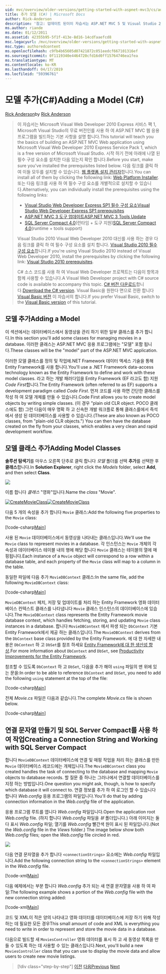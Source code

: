 ```yaml
---
uid: mvc/overview/older-versions/getting-started-with-aspnet-mvc3/cs/adding-a-model
title: 추가 모델 (C#) | Microsoft Docs
author: Rick-Anderson
description: '참고: 업데이트 된이이 자습서는 ASP.NET MVC 5 및 Visual Studio 2013을 사용 하는 있습니다. 것이 더 안전 하 고 더 간단 하 게 따르고 데모 중...'
ms.author: riande
ms.date: 01/12/2011
ms.assetid: 42355b95-5f1f-413e-8d16-14cdfaaefcd8
msc.legacyurl: /mvc/overview/older-versions/getting-started-with-aspnet-mvc3/cs/adding-a-model
msc.type: authoredcontent
ms.openlocfilehash: c9fb4b65605d07421872c051eedcf667101316ef
ms.sourcegitcommit: 0f1119340e4464720cfd16d0ff15764746ea1fea
ms.translationtype: MT
ms.contentlocale: ko-KR
ms.lasthandoff: 04/17/2019
ms.locfileid: "59396761"
---
```

# <a name="adding-a-model-c"></a><span data-ttu-id="54444-104">모델 추가(C#)</span><span class="sxs-lookup"><span data-stu-id="54444-104">Adding a Model (C#)</span></span>

<span data-ttu-id="54444-105">[Rick Anderson]((https://twitter.com/RickAndMSFT))</span><span class="sxs-lookup"><span data-stu-id="54444-105">by [Rick Anderson]((https://twitter.com/RickAndMSFT))</span></span>

> <span data-ttu-id="54444-106">이 자습서는 Microsoft Visual Web Developer 2010 Express 서비스 팩 1, Microsoft Visual Studio의 무료 버전인를 사용 하 여 ASP.NET MVC 웹 응용 프로그램을 빌드하는 기본 사항을 설명 합니다.</span><span class="sxs-lookup"><span data-stu-id="54444-106">This tutorial will teach you the basics of building an ASP.NET MVC Web application using Microsoft Visual Web Developer 2010 Express Service Pack 1, which is a free version of Microsoft Visual Studio.</span></span> <span data-ttu-id="54444-107">시작 하기 전에 아래에 나열 된 필수 구성 요소를 설치한 다음 있는지 확인 합니다.</span><span class="sxs-lookup"><span data-stu-id="54444-107">Before you start, make sure you've installed the prerequisites listed below.</span></span> <span data-ttu-id="54444-108">다음 링크를 클릭 하 여 이들 모두를 설치할 수 있습니다. [웹 플랫폼 설치 관리자](https://www.microsoft.com/web/gallery/install.aspx?appid=VWD2010SP1Pack)합니다.</span><span class="sxs-lookup"><span data-stu-id="54444-108">You can install all of them by clicking the following link: [Web Platform Installer](https://www.microsoft.com/web/gallery/install.aspx?appid=VWD2010SP1Pack).</span></span> <span data-ttu-id="54444-109">또는 다음 링크를 사용 하 여 필수 구성 요소를 개별적으로 설치할 수 있습니다.</span><span class="sxs-lookup"><span data-stu-id="54444-109">Alternatively, you can individually install the prerequisites using the following links:</span></span>
> 
> - [<span data-ttu-id="54444-110">Visual Studio Web Developer Express SP1 필수 구성 요소</span><span class="sxs-lookup"><span data-stu-id="54444-110">Visual Studio Web Developer Express SP1 prerequisites</span></span>](https://www.microsoft.com/web/gallery/install.aspx?appid=VWD2010SP1Pack)
> - [<span data-ttu-id="54444-111">ASP.NET MVC 3 도구 업데이트</span><span class="sxs-lookup"><span data-stu-id="54444-111">ASP.NET MVC 3 Tools Update</span></span>](https://www.microsoft.com/web/gallery/install.aspx?appsxml=&amp;appid=MVC3)
> - <span data-ttu-id="54444-112">[SQL Server Compact 4.0](https://www.microsoft.com/web/gallery/install.aspx?appid=SQLCE;SQLCEVSTools_4_0)(런타임 + 도구 지원)</span><span class="sxs-lookup"><span data-stu-id="54444-112">[SQL Server Compact 4.0](https://www.microsoft.com/web/gallery/install.aspx?appid=SQLCE;SQLCEVSTools_4_0)(runtime + tools support)</span></span>
> 
> <span data-ttu-id="54444-113">Visual Studio 2010 Visual Web Developer 2010 대신를 사용 하는 경우 다음 링크를 클릭 하 여 필수 구성 요소를 설치 합니다. [Visual Studio 2010 필수 구성 요소](https://www.microsoft.com/web/gallery/install.aspx?appsxml=&amp;appid=VS2010SP1Pack)합니다.</span><span class="sxs-lookup"><span data-stu-id="54444-113">If you're using Visual Studio 2010 instead of Visual Web Developer 2010, install the prerequisites by clicking the following link: [Visual Studio 2010 prerequisites](https://www.microsoft.com/web/gallery/install.aspx?appsxml=&amp;appid=VS2010SP1Pack).</span></span>
> 
> <span data-ttu-id="54444-114">C# 소스 코드를 사용 하 여 Visual Web Developer 프로젝트는 다음이 항목과 함께 사용할 수 있습니다.</span><span class="sxs-lookup"><span data-stu-id="54444-114">A Visual Web Developer project with C# source code is available to accompany this topic.</span></span> <span data-ttu-id="54444-115">[C# 버전 다운로드](https://code.msdn.microsoft.com/Introduction-to-MVC-3-10d1b098)합니다.</span><span class="sxs-lookup"><span data-stu-id="54444-115">[Download the C# version](https://code.msdn.microsoft.com/Introduction-to-MVC-3-10d1b098).</span></span> <span data-ttu-id="54444-116">Visual Basic을 원한다 면으로 전환 합니다 [Visual Basic 버전](../vb/adding-a-model.md) 이 자습서의 합니다.</span><span class="sxs-lookup"><span data-stu-id="54444-116">If you prefer Visual Basic, switch to the [Visual Basic version](../vb/adding-a-model.md) of this tutorial.</span></span>


## <a name="adding-a-model"></a><span data-ttu-id="54444-117">모델 추가</span><span class="sxs-lookup"><span data-stu-id="54444-117">Adding a Model</span></span>

<span data-ttu-id="54444-118">이 섹션에서는 데이터베이스에서 동영상을 관리 하기 위한 일부 클래스를 추가 합니다.</span><span class="sxs-lookup"><span data-stu-id="54444-118">In this section you'll add some classes for managing movies in a database.</span></span> <span data-ttu-id="54444-119">이러한 클래스는 ASP.NET MVC 응용 프로그램에는 "모델" 포함 됩니다.</span><span class="sxs-lookup"><span data-stu-id="54444-119">These classes will be the "model" part of the ASP.NET MVC application.</span></span>

<span data-ttu-id="54444-120">이러한 모델 클래스를 정의 및 작업에.NET Framework 데이터 액세스 기술을 통해 Entity Framework를 사용 합니다.</span><span class="sxs-lookup"><span data-stu-id="54444-120">You'll use a .NET Framework data-access technology known as the Entity Framework to define and work with these model classes.</span></span> <span data-ttu-id="54444-121">라고 하는 개발 패러다임을 Entity Framework (EF 라고도 함) 지원 *Code First*합니다.</span><span class="sxs-lookup"><span data-stu-id="54444-121">The Entity Framework (often referred to as EF) supports a development paradigm called *Code First*.</span></span> <span data-ttu-id="54444-122">먼저 코드를 사용 하면 간단한 클래스를 작성 하 여 모델 개체를 만들 수 있습니다.</span><span class="sxs-lookup"><span data-stu-id="54444-122">Code First allows you to create model objects by writing simple classes.</span></span> <span data-ttu-id="54444-123">(이 경우 "plain old CLR object. POCO 클래스에도 함) 그런 다음이 매우 명확 하 고 신속한 개발 워크플로 통해 클래스를에서 즉석에서 생성 된 데이터베이스를 사용할 수 있습니다.</span><span class="sxs-lookup"><span data-stu-id="54444-123">(These are also known as POCO classes, from "plain-old CLR objects.") You can then have the database created on the fly from your classes, which enables a very clean and rapid development workflow.</span></span>

## <a name="adding-model-classes"></a><span data-ttu-id="54444-124">모델 클래스 추가</span><span class="sxs-lookup"><span data-stu-id="54444-124">Adding Model Classes</span></span>

<span data-ttu-id="54444-125">**솔루션 탐색기**를 마우스 오른쪽 단추로 클릭 합니다 *모델* 폴더를 선택 **추가**를 선택한 후 **클래스**합니다.</span><span class="sxs-lookup"><span data-stu-id="54444-125">In **Solution Explorer**, right click the *Models* folder, select **Add**, and then select **Class**.</span></span>

![](adding-a-model/_static/image1.png)

<span data-ttu-id="54444-126">이름 합니다 *클래스* "영화"입니다.</span><span class="sxs-lookup"><span data-stu-id="54444-126">Name the *class* "Movie".</span></span>

<span data-ttu-id="54444-127">[![CreateMovieClass](adding-a-model/_static/image3.png)](adding-a-model/_static/image2.png)</span><span class="sxs-lookup"><span data-stu-id="54444-127">[![CreateMovieClass](adding-a-model/_static/image3.png)](adding-a-model/_static/image2.png)</span></span>

<span data-ttu-id="54444-128">다음 5 개의 속성을 추가 합니다 `Movie` 클래스:</span><span class="sxs-lookup"><span data-stu-id="54444-128">Add the following five properties to the `Movie` class:</span></span>

[!code-csharp[Main](adding-a-model/samples/sample1.cs)]

<span data-ttu-id="54444-129">사용 된 `Movie` 데이터베이스에서 동영상을 나타내는 클래스입니다.</span><span class="sxs-lookup"><span data-stu-id="54444-129">We'll use the `Movie` class to represent movies in a database.</span></span> <span data-ttu-id="54444-130">각 인스턴스는 `Movie` 개체의 각 속성과 데이터베이스 테이블 내의 행에 해당 합니다 `Movie` 클래스는 테이블의 열에 매핑됩니다.</span><span class="sxs-lookup"><span data-stu-id="54444-130">Each instance of a `Movie` object will correspond to a row within a database table, and each property of the `Movie` class will map to a column in the table.</span></span>

<span data-ttu-id="54444-131">동일한 파일에 다음 추가 `MovieDBContext` 클래스:</span><span class="sxs-lookup"><span data-stu-id="54444-131">In the same file, add the following `MovieDBContext` class:</span></span>

[!code-csharp[Main](adding-a-model/samples/sample2.cs)]

<span data-ttu-id="54444-132">`MovieDBContext` 페치, 저장 및 업데이트를 처리 하는 Entity Framework 영화 데이터베이스 컨텍스트 클래스를 나타냅니다 `Movie` 클래스 인스턴스의 데이터베이스에 있습니다.</span><span class="sxs-lookup"><span data-stu-id="54444-132">The `MovieDBContext` class represents the Entity Framework movie database context, which handles fetching, storing, and updating `Movie` class instances in a database.</span></span> <span data-ttu-id="54444-133">합니다 `MovieDBContext` 에서 파생 되는 `DbContext` 기본 Entity Framework에서 제공 하는 클래스입니다.</span><span class="sxs-lookup"><span data-stu-id="54444-133">The `MovieDBContext` derives from the `DbContext` base class provided by the Entity Framework.</span></span> <span data-ttu-id="54444-134">에 대 한 자세한 내용은 `DbContext` 하 고 `DbSet`를 참조 하세요 [Entity Framework에 대 한 생산성 향상](https://blogs.msdn.com/b/efdesign/archive/2010/06/21/productivity-improvements-for-the-entity-framework.aspx?wa=wsignin1.0).</span><span class="sxs-lookup"><span data-stu-id="54444-134">For more information about `DbContext` and `DbSet`, see [Productivity Improvements for the Entity Framework](https://blogs.msdn.com/b/efdesign/archive/2010/06/21/productivity-improvements-for-the-entity-framework.aspx?wa=wsignin1.0).</span></span>

<span data-ttu-id="54444-135">참조할 수 있도록 `DbContext` 하 고 `DbSet`, 다음을 추가 해야 `using` 파일의 맨 위에 있는 문을:</span><span class="sxs-lookup"><span data-stu-id="54444-135">In order to be able to reference `DbContext` and `DbSet`, you need to add the following `using` statement at the top of the file:</span></span>

[!code-csharp[Main](adding-a-model/samples/sample3.cs)]

<span data-ttu-id="54444-136">전체 *Movie.cs* 파일은 다음과 같습니다.</span><span class="sxs-lookup"><span data-stu-id="54444-136">The complete *Movie.cs* file is shown below.</span></span>

[!code-csharp[Main](adding-a-model/samples/sample4.cs)]

## <a name="creating-a-connection-string-and-working-with-sql-server-compact"></a><span data-ttu-id="54444-137">연결 문자열 만들기 및 SQL Server Compact를 사용 하 여 작업</span><span class="sxs-lookup"><span data-stu-id="54444-137">Creating a Connection String and Working with SQL Server Compact</span></span>

<span data-ttu-id="54444-138">합니다 `MovieDBContext` 데이터베이스에 연결 및 매핑 작업을 처리 하는 클래스를 만든 `Movie` 데이터베이스 레코드에는 개체입니다.</span><span class="sxs-lookup"><span data-stu-id="54444-138">The `MovieDBContext` class you created handles the task of connecting to the database and mapping `Movie` objects to database records.</span></span> <span data-ttu-id="54444-139">할 질문 중 하나는 그러나에서 연결할 데이터베이스를 지정 하는 방법입니다.</span><span class="sxs-lookup"><span data-stu-id="54444-139">One question you might ask, though, is how to specify which database it will connect to.</span></span> <span data-ttu-id="54444-140">연결 정보를 추가 하 여 로그인 할 수 있습니다 합니다 *Web.config* 응용 프로그램의 파일입니다.</span><span class="sxs-lookup"><span data-stu-id="54444-140">You'll do that by adding connection information in the *Web.config* file of the application.</span></span>

<span data-ttu-id="54444-141">응용 프로그램 루트를 엽니다 *Web.config* 파일입니다.</span><span class="sxs-lookup"><span data-stu-id="54444-141">Open the application root *Web.config* file.</span></span> <span data-ttu-id="54444-142">(하지 합니다 *Web.config* 파일을 *뷰* 폴더입니다.) 아래 이미지는 둘 다 표시 *Web.config* 파일; 열기를 *Web.config* 빨간색 원이 표시 된 파일입니다.</span><span class="sxs-lookup"><span data-stu-id="54444-142">(Not the *Web.config* file in the *Views* folder.) The image below show both *Web.config* files; open the *Web.config* file circled in red.</span></span>

![](adding-a-model/_static/image4.png)

<span data-ttu-id="54444-143">다음 연결 문자열을 추가 합니다 `<connectionStrings>` 요소에는 *Web.config* 파일입니다.</span><span class="sxs-lookup"><span data-stu-id="54444-143">Add the following connection string to the `<connectionStrings>` element in the *Web.config* file.</span></span>

[!code-xml[Main](adding-a-model/samples/sample5.xml)]

<span data-ttu-id="54444-144">다음 예제에서는 부분 합니다 *Web.config* 추가 되는 새 연결 문자열을 사용 하 여 파일:</span><span class="sxs-lookup"><span data-stu-id="54444-144">The following example shows a portion of the *Web.config* file with the new connection string added:</span></span>

[!code-xml[Main](adding-a-model/samples/sample6.xml)]

<span data-ttu-id="54444-145">코드 및 XML이 적은 양의 나타내고 영화 데이터를 데이터베이스에 저장 하기 위해 작성 하는 데 필요한 모든 경우</span><span class="sxs-lookup"><span data-stu-id="54444-145">This small amount of code and XML is everything you need to write in order to represent and store the movie data in a database.</span></span>

<span data-ttu-id="54444-146">다음으로 빌드할 새 `MoviesController` 영화 데이터를 표시 하 고 새 동영상 목록을 만들 수 있도록 하는 데 사용할 수 있는 클래스입니다.</span><span class="sxs-lookup"><span data-stu-id="54444-146">Next, you'll build a new `MoviesController` class that you can use to display the movie data and allow users to create new movie listings.</span></span>

> [!div class="step-by-step"]
> <span data-ttu-id="54444-147">[이전](adding-a-view.md)
> [다음](accessing-your-models-data-from-a-controller.md)</span><span class="sxs-lookup"><span data-stu-id="54444-147">[Previous](adding-a-view.md)
[Next](accessing-your-models-data-from-a-controller.md)</span></span>
